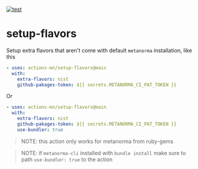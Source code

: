 [![test](https://github.com/actions-mn/setup-flavors/actions/workflows/test.yml/badge.svg)](https://github.com/actions-mn/setup-flavors/actions/workflows/test.yml)

# setup-flavors

Setup extra flavors that aren't come with default `metanorma` installation, like this

```yml
- uses: actions-mn/setup-flavors@main
  with:
    extra-flavors: nist
    github-pakages-token: ${{ secrets.METANORMA_CI_PAT_TOKEN }}
```

Or

```yml
- uses: actions-mn/setup-flavors@main
  with:
    extra-flavors: nist
    github-pakages-token: ${{ secrets.METANORMA_CI_PAT_TOKEN }}
    use-bundler: true
```

> NOTE: this action only works for metanorma from ruby-gems

> NOTE: if `metanorma-cli` installed with `bundle install` make sure to path `use-bundler: true` to the action